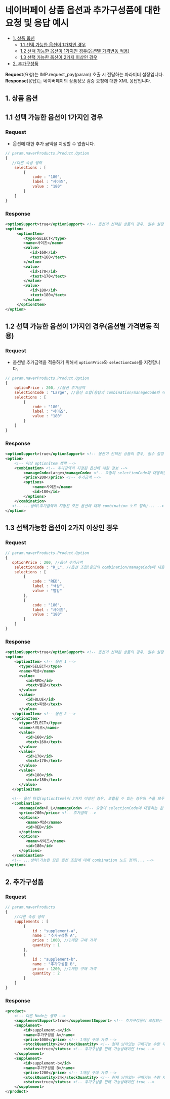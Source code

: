 # 네이버페이 상품 옵션과 추가구성품에 대한 요청 및 응답 예시

- [1. 상품 옵션](#product-option)
   - [1.1 선택 가능한 옵션이 1가지인 경우](#product-option1)
   - [1.2 선택 가능한 옵션이 1가지인 경우(옵션별 가격변동 적용)](#product-option1-var)
   - [1.3 선택 가능한 옵션이 2가지 이상인 경우](#product-option2)
- [2. 추가구성품](#supplement)
  
**Request**(요청)는 IMP.request_pay(param) 호출 시 전달하는 파라미터 설정입니다.  
**Response**(응답)는 네이버페이의 상품정보 검증 요청에 대한 XML 응답입니다.

## 1. 상품 옵션<a id="product-option"/>
 
## 1.1 선택 가능한 옵션이 1가지인 경우<a id="product-option1"/>

### Request

- 옵션에 대한 추가 금액을 지정할 수 없습니다.  

```javascript
// param.naverProducts.Product.Option
{
   //다른 속성 생략
	selections : [
		{
			code : "180",
			label : "사이즈",
			value : "180"
		}
	]
}
```

### Response  

```xml
<optionSupport>true</optionSupport> <!-- 옵션이 선택된 상품의 경우, 필수 설정 -->
<option>
     <optionItem>
        <type>SELECT</type>
        <name>사이즈</name>
        <value>
           <id>160</id>
           <text>160</text>
        </value>
        <value>
           <id>170</id>
           <text>170</text>
        </value>
        <value>
           <id>180</id>
           <text>180</text>
        </value>
     </optionItem>
</option>
```  


## 1.2 선택 가능한 옵션이 1가지인 경우(옵션별 가격변동 적용)<a id="product-option1-var"/>

### Request  

- 옵션별 추가금액을 적용하기 위해서 `optionPrice`와 `selectionCode`를 지정합니다.  

```javascript
// param.naverProducts.Product.Option
{
	optionPrice : 200, //옵션 추가금액
	selectionCode : "Large", //옵션 조합(응답의 combination/manageCode와 대응하는 값)
	selections : [
		{
			code : "180",
			label : "사이즈",
			value : "180"
		}
	]
}
```

### Response 

```xml
<optionSupport>true</optionSupport> <!-- 옵션이 선택된 상품의 경우, 필수 설정 -->
<option>
	<!-- 이상 optionItem 생략 -->
	<combination> <!-- 추가금액이 지정된 옵션에 대한 정보 -->
		<manageCode>Large</manageCode> <!-- 요청의 selectionCode와 대응하는 값 -->
		<price>200</price> <!-- 추가금액 -->
		<options>
			<name>사이즈</name>
			<id>180</id>
		</options>
	</combination>
   <!-- ...생략(추가금액이 지정된 모든 옵션에 대해 combination 노드 정의)... -->
</option>
```

## 1.3 선택가능한 옵션이 2가지 이상인 경우<a id="product-option2"/>

### Request  

```javascript
// param.naverProducts.Product.Option
{
   optionPrice : 200, //옵션 추가금액
	selectionCode : "R_L", //옵션 조합(응답의 combination/manageCode에 대응하는 값)
	selections : [
		{
			code : "RED",
			label : "색상",
			value : "빨강"
		},
		{
			code : "180",
			label : "사이즈",
			value : "180"
		}
	]
}
```

### Response  

```xml
<optionSupport>true</optionSupport> <!-- 옵션이 선택된 상품의 경우, 필수 설정 -->
<option>
	<optionItem> <!-- 옵션 1 -->
      <type>SELECT</type>
      <name>색상</name>
      <value>
         <id>RED</id>
         <text>빨강</text>
      </value>
      <value>
         <id>BLUE</id>
         <text>파랑</text>
      </value>
   </optionItem> <!-- 옵션 2 -->
   <optionItem>
      <type>SELECT</type>
      <name>사이즈</name>
      <value>
         <id>160</id>
         <text>160</text>
      </value>
      <value>
         <id>170</id>
         <text>170</text>
      </value>
      <value>
         <id>180</id>
         <text>180</text>
      </value>
   </optionItem>
            
   <!-- 옵션 타입(optionItem)이 2가지 이상인 경우, 조합될 수 있는 경우의 수를 모두 나열 -->
   <combination>
      <manageCode>R_L</manageCode> <!-- 요청의 selectionCode에 대응하는 값 -->
      <price>200</price> <!-- 추가금액 -->
      <options>
         <name>색상</name>
         <id>RED</id>
      </options>
      <options>
         <name>사이즈</name>
         <id>180</id>
      </options>
   </combination>
   <!-- ...생략(가능한 모든 옵션 조합에 대해 combination 노드 정의)... -->
</option>
```


## 2. 추가구성품<a id="supplement"/>

### Request

```javascript
// param.naverProducts
{
    //다른 속성 생략
    supplements : [ 
        {
            id : "supplement-a",
            name : "추가구성품 A",
            price : 1000, //1개당 구매 가격
            quantity : 1
        },
        {
            id : "supplement-b",
            name : "추가구성품 B",
            price : 1200, //1개당 구매 가격
            quantity : 2
        }
    ]
}
```

### Response    

```xml
<product>
    <!-- 다른 Node는 생략 -->
    <supplementSupport>true</supplementSupport> <!-- 추가구성품이 포함되는 경우 필수 설정 -->
    <supplement>
        <id>supplement-a</id>
        <name>추가구성품 A</name>
        <price>1000</price> <!-- 1개당 구매 가격 -->
        <stockQuantity>24</stockQuantity> <!-- 현재 남아있는 구매가능 수량 재고 -->
        <status>true</status> <!-- 추가구성품 판매 가능상태이면 true -->
    </supplement>
    <supplement>
        <id>supplement-b</id>
        <name>추가구성품 B</name>
        <price>1200</price> <!-- 1개당 구매 가격 -->
        <stockQuantity>24</stockQuantity> <!-- 현재 남아있는 구매가능 수량 재고 -->
        <status>true</status> <!-- 추가구성품 판매 가능상태이면 true -->
    </supplement>
</product>
```